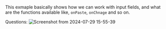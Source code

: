 
This exmaple basically shows how we can work with input fields, and what are the functions available like,
`onPaste`, `onChnage` and so on.

Questions: 
![Screenshot from 2024-07-29 15-55-39](https://github.com/user-attachments/assets/4eae24af-b58c-4c3b-983d-988e6156f9a4)
